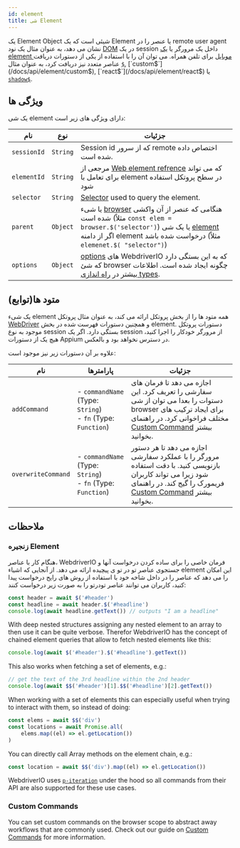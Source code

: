 ```yaml
---
id: element
title: شی Element
---
```


یک Element Object شیئی است که یک Element یا عنصر را در remote user agent نشان می دهد، به عنوان مثال یک نود [DOM](https://developer.mozilla.org/en-US/docs/Web/API/Element) در یک session داخل یک مرورگر یا [یک element موبایل](https://developer.apple.com/documentation/swift/sequence/element) برای تلفن همراه. می توان آن را با استفاده از یکی از دستورات دریافت عناصر متعدد نیز دریافت کرد، به عنوان مثال [`$`](/docs/api/element/$), [`custom$`](/docs/api/element/custom$), [`react$`](/docs/api/element/react$) یا [`shadow$`](/docs/api/element/shadow$).

## ویژگی ها

یک شی element دارای ویژگی های زیر است:

| نام         | نوع      | جزئیات                                                                                                                                                                                                                            |
| ----------- | -------- | --------------------------------------------------------------------------------------------------------------------------------------------------------------------------------------------------------------------------------- |
| `sessionId` | `String` | Session id که از سرور remote اختصاص داده شده است.                                                                                                                                                                                 |
| `elementId` | `String` | مرجعی از [Web element refrence](https://w3c.github.io/webdriver/#elements) که می تواند برای تعامل با element در سطح پروتکل استفاده شود                                                                                            |
| `selector`  | `String` | [Selector](/docs/selectors) used to query the element.                                                                                                                                                                            |
| `parent`    | `Object` | یا شیء [browser](/docs/api/browser) هنگامی که عنصر از آن واکشی شده است (مثلاً `const elem = browser.$('selector')`) یا یک شی [element](/docs/api/element) اگر از دامنه element درخواست شده باشد (مثلاً `elemenet.$( "selector")`) |
| `options`   | `Object` | [options](/docs/configuration) های WebdriverIO که به این بستگی دارد که شئ browser چگونه ایجاد شده است. اطلاعات بیشتر در [راه اندازی types](/docs/setuptypes).                                                                     |

## متود ها(توابع)

یک شیء element همه متود ها را از بخش پروتکل ارائه می کند، به عنوان مثال پروتکل [WebDriver](/docs/api/webdriver) و همچنین دستورات فهرست شده در بخش element. دستورات پروتکل موجود به نوع session بستگی دارد. اگر یک session از مرورگر خودکار را اجرا کنید، هیچ یک از دستورات Appium [](/docs/api/appium) در دسترس نخواهد بود و بالعکس.

علاوه بر آن دستورات زیر نیز موجود است:

| نام                | پارامترها                                                             | جزئیات                                                                                                                                                                                                                       |
| ------------------ | --------------------------------------------------------------------- | ---------------------------------------------------------------------------------------------------------------------------------------------------------------------------------------------------------------------------- |
| `addCommand`       | - `commandName` (Type: `String`)<br />- `fn` (Type: `Function`) | اجازه می دهد تا فرمان های سفارشی را تعریف کرد. این دستوات را بعدا می توان از شی browser برای ایجاد ترکیب های مختلف فراخوانی کرد. در راهنمای [Custom Command](/docs/customcommands) بیشتر بخوانید.                            |
| `overwriteCommand` | - `commandName` (Type: `String`)<br />- `fn` (Type: `Function`) | اجازه می دهد تا هر دستور مرورگر را با عملکرد سفارشی بازنویسی کنید. با دقت استفاده شود زیرا می تواند کاربران فریمورک را گیج کند. در راهنمای [Custom Command](/docs/customcommands#overwriting-native-commands) بیشتر بخوانید. |

## ملاحظات

### زنجیره Element

هنگام کار با عناصر، WebdriverIO فرمان خاصی را برای ساده کردن درخواست آنها و جستجوی عناصر تو در تو ی پیچیده ارائه می دهد. از آنجایی که اشیاء element این امکان را می دهد که عناصر را در داخل شاخه خود با استفاده از روش های رایج درخواست پیدا کنید، کاربران می توانند عناصر تودرتو را به صورت زیر درخواست کنند:

```js
const header = await $('#header')
const headline = await header.$('#headline')
console.log(await headline.getText()) // outputs "I am a headline"
```

With deep nested structures assigning any nested element to an array to then use it can be quite verbose. Therefor WebdriverIO has the concept of chained element queries that allow to fetch nested elements like this:

```js
console.log(await $('#header').$('#headline').getText())
```

This also works when fetching a set of elements, e.g.:

```js
// get the text of the 3rd headline within the 2nd header
console.log(await $$('#header')[1].$$('#headline')[2].getText())
```

When working with a set of elements this can especially useful when trying to interact with them, so instead of doing:

```js
const elems = await $$('div')
const locations = await Promise.all(
    elems.map((el) => el.getLocation())
)
```

You can directly call Array methods on the element chain, e.g.:

```js
const location = await $$('div').map((el) => el.getLocation())
```

WebdriverIO uses [`p-iteration`](https://www.npmjs.com/package/p-iteration#api) under the hood so all commands from their API are also supported for these use cases.

### Custom Commands

You can set custom commands on the browser scope to abstract away workflows that are commonly used. Check out our guide on [Custom Commands](/docs/customcommands#adding-custom-commands) for more information.
